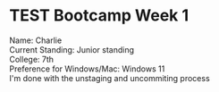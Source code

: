 # TEST Bootcamp Week 1
Name: Charlie\
Current Standing: Junior standing\
College: 7th\
Preference for Windows/Mac: Windows 11\
I'm done with the unstaging and uncommiting process